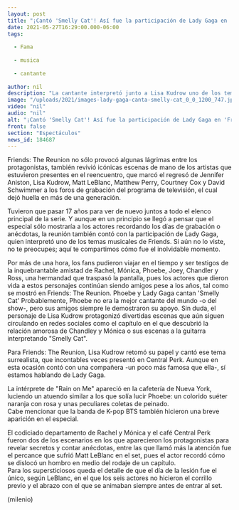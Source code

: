 ```yaml
---
layout: post
title: "¡Cantó 'Smelly Cat'! Así fue la participación de Lady Gaga en 'Friends -  The Reunion'"
date: 2021-05-27T16:29:00.000-06:00
tags:
  
  - Fama
  
  - musica
  
  - cantante
  
author: nil
description: "La cantante interpretó junto a Lisa Kudrow uno de los temas musicales más famosos del programa; el encuentro entre las famosas se ganó los aplausos en redes sociales. "
image: "/uploads/2021/images-lady-gaga-canta-smelly-cat_0_0_1200_747.jpg"
video: "nil"
audio: "nil"
alt: "¡Cantó 'Smelly Cat'! Así fue la participación de Lady Gaga en 'Friends -  The Reunion'"
front: false
section: "Espectáculos"
news_id: 184687
---
```


Friends: The Reunion no sólo provocó algunas lágrimas entre los protagonistas, también revivió icónicas escenas de mano de los artistas que estuvieron presentes en el reencuentro, que marcó el regresó de Jennifer Aniston, Lisa Kudrow, Matt LeBlanc, Matthew Perry, Courtney Cox y David Schwimmer a los foros de grabación del programa de televisión, el cual dejó huella en más de una generación.

Tuvieron que pasar 17 años para ver de nuevo juntos a todo el elenco principal de la serie. Y aunque en un principio se llegó a pensar que el especial sólo mostraría a los actores recordando los días de grabación o anécdotas, la reunión también contó con la participación de Lady Gaga, quien interpretó uno de los temas musicales de Friends. Si aún no lo viste, no te preocupes; aquí te compartimos cómo fue el inolvidable momento.  

Por más de una hora, los fans pudieron viajar en el tiempo y ser testigos de la inquebrantable amistad de Rachel, Mónica, Phoebe, Joey, Chandler y Ross, una hermandad que traspasó la pantalla, pues los actores que dieron vida a estos personajes continúan siendo amigos pese a los años, tal como se mostró en Friends: The Reunion.  Phoebe y Lady Gaga cantan 'Smelly Cat' Probablemente, Phoebe no era la mejor cantante del mundo -o del show-, pero sus amigos siempre le demostraron su apoyo. Sin duda, el personaje de Lisa Kudrow protagonizó divertidas escenas que aún siguen circulando en redes sociales como el capítulo en el que descubrió la relación amorosa de Chandley y Mónica o sus escenas a la guitarra interpretando "Smelly Cat".  

Para Friends: The Reunion, Lisa Kudrow retomó su papel y cantó ese  tema surrealista, que incontables veces presentó en Central Perk. Aunque en esta ocasión contó con una compañera -un poco más famosa que ella-, sí estamos hablando de Lady Gaga.   

La intérprete de "Rain on Me" apareció en la cafetería de Nueva York, luciendo un atuendo similar a los que solía lucir Phoebe: un colorido suéter naranja con rosa y unas peculiares coletas de peinado.   
Cabe mencionar que la banda de K-pop BTS también hicieron una breve aparición en el especial.  

El codiciado departamento de Rachel y Mónica y el café Central Perk fueron dos de los escenarios en los que aparecieron los protagonistas para revelar secretos y contar anécdotas, entre las que llamó más la atención fue el percance que sufrió Matt LeBlanc en el set, pues el actor recordó cómo se dislocó un hombro en medio del rodaje de un capítulo.  
Para los supersticiosos queda el detalle de que el día de la lesión fue el único, según LeBlanc, en el que los seis actores no hicieron el corrillo previo y el abrazo con el que se animaban siempre antes de entrar al set.  

(milenio)